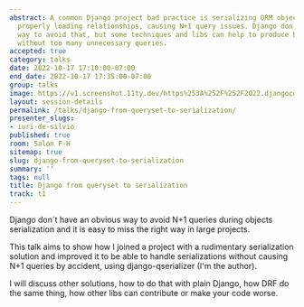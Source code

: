 ```yaml
---
abstract: A common Django project bad practice is serializing ORM objects without
  properly loading relationships, causing N+1 query issues. Django don´t have an obvious
  way to avoid that, but some techniques and libs can help to produce better code
  without too many unnecessary queries.
accepted: true
category: talks
date: 2022-10-17 17:10:00-07:00
end_date: 2022-10-17 17:35:00-07:00
group: talks
image: https://v1.screenshot.11ty.dev/https%253A%252F%252F2022.djangocon.us%252Fpresenters%252Fiuri-de-silvio/opengraph/
layout: session-details
permalink: /talks/django-from-queryset-to-serialization/
presenter_slugs:
- iuri-de-silvio
published: true
room: Salon F-H
sitemap: true
slug: django-from-queryset-to-serialization
summary: ''
tags: null
title: Django from queryset to serialization
track: t1
---
```


Django don´t have an obvious way to avoid N+1 queries during objects serialization and it is easy to miss the right way in large projects.

This talk aims to show how I joined a project with a rudimentary serialization solution and improved it to be able to handle serializations without causing N+1 queries by accident, using django-qserializer (I'm the author).

I will discuss other solutions, how to do that with plain Django, how DRF do the same thing, how other libs can contribute or make your code worse.
